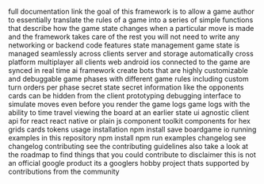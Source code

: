 full documentation link the goal of this framework is to allow a game author to essentially translate the rules of a game into a series of simple functions that describe how the game state changes when a particular move is made and the framework takes care of the rest you will not need to write any networking or backend code features state management game state is managed seamlessly across clients server and storage automatically cross platform multiplayer all clients web android ios connected to the game are synced in real time ai framework create bots that are highly customizable and debuggable game phases with different game rules including custom turn orders per phase secret state secret information like the opponents cards can be hidden from the client prototyping debugging interface to simulate moves even before you render the game logs game logs with the ability to time travel viewing the board at an earlier state ui agnostic client api for react react native or plain js component toolkit components for hex grids cards tokens usage installation npm install save boardgame io running examples in this repository npm install npm run examples changelog see changelog contributing see the contributing guidelines also take a look at the roadmap to find things that you could contribute to disclaimer this is not an official google product its a googlers hobby project thats supported by contributions from the community